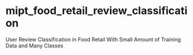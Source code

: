 # mipt_food_retail_review_classification
User Review Classification in Food Retail With Small Amount of Training Data and Many Classes
